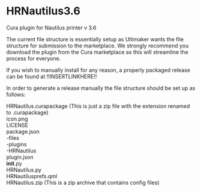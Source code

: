 # HRNautilus3.6
Cura plugin for Nautilus printer v 3.6

The current file structure is essentially setup as Ultimaker wants the file structure for submission to the marketplace. We strongly recommend you download the plugin from the Cura marketplace as this will streamline the process for everyone.

If you wish to manually install for any reason, a properly packaged release can be found at !!INSERTLINKHERE!!

In order to generate a release manually the file structure should be set up as follows:

HRNautilus.curapackage (This is just a zip file with the extension renamed to .curapackage)  
 icon.png  
 LICENSE  
 package.json  
 -files  
  -plugins  
   -HRNautilus  
    plugin.json  
    __init__.py  
    HRNautilus.py  
    HRNautilusprefs.qml  
    HRNautilus.zip (This is a zip archive that contains config files)
